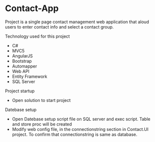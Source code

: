 # Contact-App

Project is a single page contact management web application that aloud users to enter contact info and select a contact group.

Technology used for this project
- C#
- MVC5
- AngularJS
- Bootstrap
- Automapper
- Web API
- Entity Framework
- SQL Server

Project startup
  - Open solution to start project
  
Datebase setup
  - Open Datebase setup script file on SQL server and exec script. Table and store proc will be 
  created 
  - Modify web config file, in the connectionstring section in Contact.UI project. To confirm that connectionstring 
    is same as database. 
